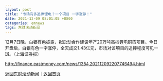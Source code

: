 ```yaml
---
layout: post
title: "市场有多追捧锂电？一个项目 一字涨停！"
date: 2021-12-09 08:01:05 +0800
categories: emnews
tags: 东财滚动新闻
---
```


12月7日晚，白银有色披露，拟启动合作建设年产20万吨高档锂电铜箔项目。今日开盘后，白银有色一字涨停，全天成交1.43亿元，市场对该项目的追捧程度可见一斑。（上海证券报）

<http://finance.eastmoney.com/news/1354,202112092207746494.html>

[返回东财滚动新闻](//finews.withounder.com/emnews/)｜[返回首页](//finews.withounder.com/)